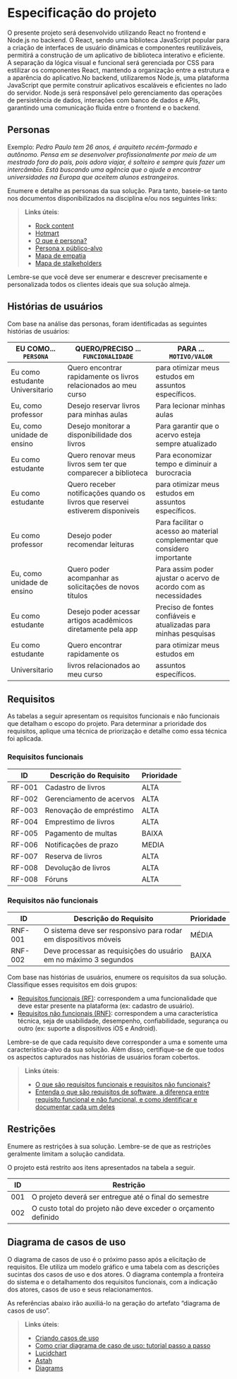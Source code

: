 # Especificação do projeto

O presente projeto será desenvolvido utilizando React no frontend e Node.js no backend. O React, sendo uma biblioteca JavaScript popular para a criação de interfaces de usuário dinâmicas e componentes reutilizáveis, permitirá a construção de um aplicativo de biblioteca interativo e eficiente. A separação da lógica visual e funcional será gerenciada por CSS para estilizar os componentes React, mantendo a organização entre a estrutura e a aparência do aplicativo.No backend, utilizaremos Node.js, uma plataforma JavaScript que permite construir aplicativos escaláveis e eficientes no lado do servidor. Node.js será responsável pelo gerenciamento das operações de persistência de dados, interações com banco de dados e APIs, garantindo uma comunicação fluida entre o frontend e o backend.

## Personas

Exemplo: _Pedro Paulo tem 26 anos, é arquiteto recém-formado e autônomo. Pensa em se desenvolver profissionalmente por meio de um mestrado fora do país, pois adora viajar, é solteiro e sempre quis fazer um intercâmbio. Está buscando uma agência que o ajude a encontrar universidades na Europa que aceitem alunos estrangeiros._

Enumere e detalhe as personas da sua solução. Para tanto, baseie-se tanto nos documentos disponibilizados na disciplina e/ou nos seguintes links:

> **Links úteis**:
> - [Rock content](https://rockcontent.com/blog/personas/)
> - [Hotmart](https://blog.hotmart.com/pt-br/como-criar-persona-negocio/)
> - [O que é persona?](https://resultadosdigitais.com.br/blog/persona-o-que-e/)
> - [Persona x público-alvo](https://flammo.com.br/blog/persona-e-publico-alvo-qual-a-diferenca/)
> - [Mapa de empatia](https://resultadosdigitais.com.br/blog/mapa-da-empatia/)
> - [Mapa de stalkeholders](https://www.racecomunicacao.com.br/blog/como-fazer-o-mapeamento-de-stakeholders/)
>
Lembre-se que você deve ser enumerar e descrever precisamente e personalizada todos os clientes ideais que sua solução almeja.

## Histórias de usuários

Com base na análise das personas, foram identificadas as seguintes histórias de usuários:

|EU COMO... `PERSONA`               | QUERO/PRECISO ... `FUNCIONALIDADE`                                  |PARA ... `MOTIVO/VALOR`                                       |
|-----------------------------------|---------------------------------------------------------------------|--------------------------------------------------------------|
|Eu como estudante Universitario    | Quero encontrar rapidamente os livros relacionados ao meu curso     | para otimizar meus estudos em assuntos específicos.          |
|Eu, como professor                 | Desejo reservar livros para minhas aulas                            | Para lecionar minhas aulas                                   |
|Eu, como unidade de ensino         | Desejo monitorar a disponibilidade dos livros                       | Para garantir que o acervo esteja sempre atualizado          |  
|Eu como estudante                  | Quero renovar meus livros sem ter que comparecer a biblioteca       | Para economizar tempo e diminuir a burocracia                |
|Eu como estudante                  | Quero receber notificações quando os livros que reservei estiverem disponiveis  | para otimizar meus estudos em assuntos específicos.|
|Eu como professor                  | Desejo poder recomendar leituras                                    | Para facilitar o acesso ao material complementar que considero importante|
|Eu, como unidade de ensino         | Quero poder acompanhar as solicitações de novos títulos             | Para assim poder ajustar o acervo de acordo com as necessidades       |
|Eu como estudante   | Desejo poder acessar artigos acadêmicos diretamente pela app       | Preciso de fontes confiáveis e atualizadas para minhas pesquisas           |
|Eu como estudante   | Quero encontrar rapidamente os     | para otimizar meus estudos em          |
|Universitario       | livros relacionados ao meu curso   | assuntos específicos.                  |


## Requisitos

As tabelas a seguir apresentam os requisitos funcionais e não funcionais que detalham o escopo do projeto. Para determinar a prioridade dos requisitos, aplique uma técnica de priorização e detalhe como essa técnica foi aplicada.

### Requisitos funcionais

|ID    | Descrição do Requisito  | Prioridade |
|------|-----------------------------------------|----|
|RF-001| Cadastro de livros | ALTA | 
|RF-002| Gerenciamento de acervos   | ALTA |
|RF-003| Renovação de empréstimo   | ALTA |
|RF-004| Emprestimo de livros   | ALTA |
|RF-005| Pagamento de multas   | BAIXA |
|RF-006| Notificações de prazo   | MEDIA |
|RF-007| Reserva de livros  | ALTA |
|RF-008| Devolução de livros  | ALTA |
|RF-008| Fóruns  | ALTA |

### Requisitos não funcionais

|ID     | Descrição do Requisito  |Prioridade |
|-------|-------------------------|----|
|RNF-001| O sistema deve ser responsivo para rodar em dispositivos móveis | MÉDIA | 
|RNF-002| Deve processar as requisições do usuário em no máximo 3 segundos |  BAIXA | 

Com base nas histórias de usuários, enumere os requisitos da sua solução. Classifique esses requisitos em dois grupos:

- [Requisitos funcionais
 (RF)](https://pt.wikipedia.org/wiki/Requisito_funcional):
 correspondem a uma funcionalidade que deve estar presente na
  plataforma (ex: cadastro de usuário).
- [Requisitos não funcionais
  (RNF)](https://pt.wikipedia.org/wiki/Requisito_n%C3%A3o_funcional):
  correspondem a uma característica técnica, seja de usabilidade,
  desempenho, confiabilidade, segurança ou outro (ex: suporte a
  dispositivos iOS e Android).

Lembre-se de que cada requisito deve corresponder a uma e somente uma característica-alvo da sua solução. Além disso, certifique-se de que todos os aspectos capturados nas histórias de usuários foram cobertos.

> **Links úteis**:
> - [O que são requisitos funcionais e requisitos não funcionais?](https://codificar.com.br/requisitos-funcionais-nao-funcionais/)
> - [Entenda o que são requisitos de software, a diferença entre requisito funcional e não funcional, e como identificar e documentar cada um deles](https://analisederequisitos.com.br/requisitos-funcionais-e-requisitos-nao-funcionais-o-que-sao/)

## Restrições

Enumere as restrições à sua solução. Lembre-se de que as restrições geralmente limitam a solução candidata.

O projeto está restrito aos itens apresentados na tabela a seguir.

|ID| Restrição                                             |
|--|-------------------------------------------------------|
|001| O projeto deverá ser entregue até o final do semestre |
|002| O custo total do projeto não deve exceder o orçamento definido       |

## Diagrama de casos de uso

O diagrama de casos de uso é o próximo passo após a elicitação de requisitos. Ele utiliza um modelo gráfico e uma tabela com as descrições sucintas dos casos de uso e dos atores. O diagrama contempla a fronteira do sistema e o detalhamento dos requisitos funcionais, com a indicação dos atores, casos de uso e seus relacionamentos.

As referências abaixo irão auxiliá-lo na geração do artefato “diagrama de casos de uso”.

> **Links úteis**:
> - [Criando casos de uso](https://www.ibm.com/docs/pt-br/engineering-lifecycle-management-suite/design-rhapsody/10.0?topic=cases-creating-use)
> - [Como criar diagrama de caso de uso: tutorial passo a passo](https://gitmind.com/pt/fazer-diagrama-de-caso-uso.html/)
> - [Lucidchart](https://www.lucidchart.com/)
> - [Astah](https://astah.net/)
> - [Diagrams](https://app.diagrams.net/)
